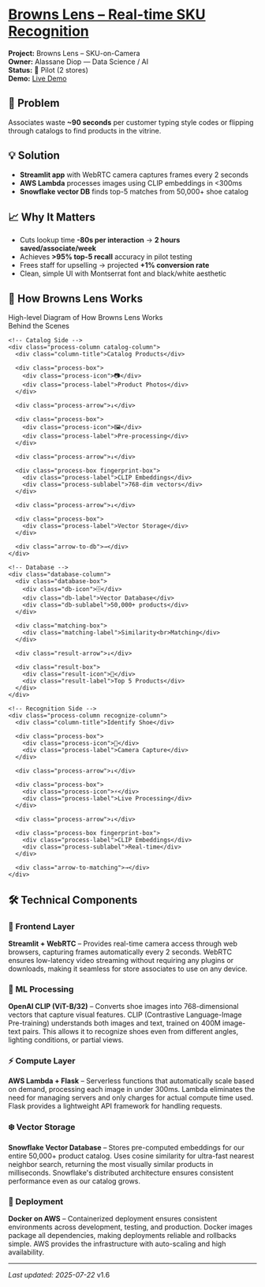 # [Browns Lens – Real-time SKU Recognition](../)

<div class="project-header">
  <div class="project-meta">
    <div><strong>Project:</strong> Browns Lens – SKU-on-Camera</div>
    <div><strong>Owner:</strong> Alassane Diop — Data Science / AI</div>
    <div><strong>Status:</strong> 🧪 Pilot (2 stores)</div>
    <div><strong>Demo:</strong> <a href="https://browns-internal/browns-lens">Live Demo</a></div>
  </div>
</div>

<div class="two-column-layout">

<div class="column-left">

## 🎯 Problem
Associates waste **~90 seconds** per customer typing style codes or flipping through catalogs to find products in the vitrine.

## 💡 Solution  
- **Streamlit app** with WebRTC camera captures frames every 2 seconds
- **AWS Lambda** processes images using CLIP embeddings in <300ms
- **Snowflake vector DB** finds top-5 matches from 50,000+ shoe catalog

## 📈 Why It Matters
- Cuts lookup time **-80s per interaction** → **2 hours saved/associate/week**
- Achieves **>95% top-5 recall** accuracy in pilot testing
- Frees staff for upselling → projected **+1% conversion rate**
- Clean, simple UI with Montserrat font and black/white aesthetic

</div>

<div class="column-right">

## 🔧 How Browns Lens Works

<div class="shazam-diagram">
  <div class="diagram-title">High-level Diagram of How Browns Lens Works<br>Behind the Scenes</div>
  
  <div class="diagram-content">
    
    <!-- Catalog Side -->
    <div class="process-column catalog-column">
      <div class="column-title">Catalog Products</div>
      
      <div class="process-box">
        <div class="process-icon">📷</div>
        <div class="process-label">Product Photos</div>
      </div>
      
      <div class="process-arrow">↓</div>
      
      <div class="process-box">
        <div class="process-icon">🖼️</div>
        <div class="process-label">Pre-processing</div>
      </div>
      
      <div class="process-arrow">↓</div>
      
      <div class="process-box fingerprint-box">
        <div class="process-label">CLIP Embeddings</div>
        <div class="process-sublabel">768-dim vectors</div>
      </div>
      
      <div class="process-arrow">↓</div>
      
      <div class="process-box">
        <div class="process-label">Vector Storage</div>
      </div>
      
      <div class="arrow-to-db">→</div>
    </div>
    
    <!-- Database -->
    <div class="database-column">
      <div class="database-box">
        <div class="db-icon">🗄️</div>
        <div class="db-label">Vector Database</div>
        <div class="db-sublabel">50,000+ products</div>
      </div>
      
      <div class="matching-box">
        <div class="matching-label">Similarity<br>Matching</div>
      </div>
      
      <div class="result-arrow">↓</div>
      
      <div class="result-box">
        <div class="result-icon">👟</div>
        <div class="result-label">Top 5 Products</div>
      </div>
    </div>
    
    <!-- Recognition Side -->
    <div class="process-column recognize-column">
      <div class="column-title">Identify Shoe</div>
      
      <div class="process-box">
        <div class="process-icon">📱</div>
        <div class="process-label">Camera Capture</div>
      </div>
      
      <div class="process-arrow">↓</div>
      
      <div class="process-box">
        <div class="process-icon">⚡</div>
        <div class="process-label">Live Processing</div>
      </div>
      
      <div class="process-arrow">↓</div>
      
      <div class="process-box fingerprint-box">
        <div class="process-label">CLIP Embeddings</div>
        <div class="process-sublabel">Real-time</div>
      </div>
      
      <div class="arrow-to-matching">→</div>
    </div>
    
  </div>
</div>

</div>

</div>

## 🛠️ Technical Components

### 🎥 Frontend Layer
**Streamlit + WebRTC** – Provides real-time camera access through web browsers, capturing frames automatically every 2 seconds. WebRTC ensures low-latency video streaming without requiring any plugins or downloads, making it seamless for store associates to use on any device.

### 🧠 ML Processing  
**OpenAI CLIP (ViT-B/32)** – Converts shoe images into 768-dimensional vectors that capture visual features. CLIP (Contrastive Language-Image Pre-training) understands both images and text, trained on 400M image-text pairs. This allows it to recognize shoes even from different angles, lighting conditions, or partial views.

### ⚡ Compute Layer
**AWS Lambda + Flask** – Serverless functions that automatically scale based on demand, processing each image in under 300ms. Lambda eliminates the need for managing servers and only charges for actual compute time used. Flask provides a lightweight API framework for handling requests.

### ❄️ Vector Storage
**Snowflake Vector Database** – Stores pre-computed embeddings for our entire 50,000+ product catalog. Uses cosine similarity for ultra-fast nearest neighbor search, returning the most visually similar products in milliseconds. Snowflake's distributed architecture ensures consistent performance even as our catalog grows.

### 🐳 Deployment
**Docker on AWS** – Containerized deployment ensures consistent environments across development, testing, and production. Docker images package all dependencies, making deployments reliable and rollbacks simple. AWS provides the infrastructure with auto-scaling and high availability.

---

*Last updated: 2025-07-22* v1.6